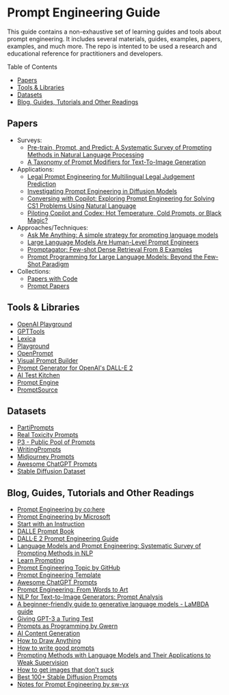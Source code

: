 # Prompt Engineering Guide

This guide contains a non-exhaustive set of learning guides and tools about prompt engineering. It includes several materials, guides, examples, papers, examples, and much more. The repo is intented to be used a research and educational reference for practitioners and developers.

Table of Contents

- [Papers](#papers)
- [Tools & Libraries](#tools--libraries)
- [Datasets](#datasets)
- [Blog, Guides, Tutorials and Other Readings](#blog-guides-tutorials-and-other-readings)

## Papers

- Surveys:
  - [Pre-train, Prompt, and Predict: A Systematic Survey of Prompting Methods in Natural Language Processing](https://arxiv.org/abs/2107.13586) 
  - [A Taxonomy of Prompt Modifiers for Text-To-Image Generation](https://arxiv.org/abs/2204.13988)
- Applications:
  - [Legal Prompt Engineering for Multilingual Legal Judgement Prediction](https://arxiv.org/abs/2212.02199)
  - [Investigating Prompt Engineering in Diffusion Models](https://arxiv.org/abs/2211.15462)
  - [Conversing with Copilot: Exploring Prompt Engineering for Solving CS1 Problems Using Natural Language](https://arxiv.org/abs/2210.15157)
  - [Piloting Copilot and Codex: Hot Temperature, Cold Prompts, or Black Magic?](https://arxiv.org/abs/2210.14699)
- Approaches/Techniques:
  - [Ask Me Anything: A simple strategy for prompting language models](https://paperswithcode.com/paper/ask-me-anything-a-simple-strategy-for)
  - [Large Language Models Are Human-Level Prompt Engineers](https://sites.google.com/view/automatic-prompt-engineer?pli=1)
  - [Promptagator: Few-shot Dense Retrieval From 8 Examples](https://arxiv.org/abs/2209.11755)
  - [Prompt Programming for Large Language Models: Beyond the Few-Shot Paradigm](https://www.arxiv-vanity.com/papers/2102.07350/)
- Collections:
  - [Papers with Code](https://paperswithcode.com/task/prompt-engineering)
  - [Prompt Papers](https://github.com/thunlp/PromptPapers#papers)


## Tools & Libraries

- [OpenAI Playground](https://beta.openai.com/playground)
- [GPTTools](https://gpttools.com/comparisontool)
- [Lexica](https://lexica.art/)
- [Playground](https://playgroundai.com/)
- [OpenPrompt](https://github.com/thunlp/OpenPrompt)
- [Visual Prompt Builder](https://tools.saxifrage.xyz/prompt)
- [Prompt Generator for OpenAI's DALL-E 2](http://dalle2-prompt-generator.s3-website-us-west-2.amazonaws.com/)
- [AI Test Kitchen](https://aitestkitchen.withgoogle.com/)
- [Prompt Engine](https://github.com/microsoft/prompt-engine)
- [PromptSource](https://github.com/bigscience-workshop/promptsource)

## Datasets
- [PartiPrompts](https://parti.research.google/)
- [Real Toxicity Prompts](https://allenai.org/data/real-toxicity-prompts)
- [P3 - Public Pool of Prompts](https://huggingface.co/datasets/bigscience/P3)
- [WritingPrompts](WritingPrompts)
- [Midjourney Prompts](https://huggingface.co/datasets/succinctly/midjourney-prompts)
- [Awesome ChatGPT Prompts](https://huggingface.co/datasets/fka/awesome-chatgpt-prompts)
- [Stable Diffusion Dataset](https://huggingface.co/datasets/Gustavosta/Stable-Diffusion-Prompts)

## Blog, Guides, Tutorials and Other Readings
- [Prompt Engineering by co:here](https://docs.cohere.ai/docs/prompt-engineering)
- [Prompt Engineering by Microsoft](https://microsoft.github.io/prompt-engineering/)
- [Start with an Instruction](https://beta.openai.com/docs/quickstart/start-with-an-instruction)
- [DALLE Prompt Book](https://dallery.gallery/the-dalle-2-prompt-book/)
- [DALL·E 2 Prompt Engineering Guide](https://docs.google.com/document/d/11WlzjBT0xRpQhP9tFMtxzd0q6ANIdHPUBkMV-YB043U/edit#)
- [Language Models and Prompt Engineering: Systematic Survey of Prompting Methods in NLP](https://youtube.com/watch?v=OsbUfL8w-mo&feature=shares)
- [Learn Prompting](https://learnprompting.org/)
- [Prompt Engineering Topic by GitHub](https://github.com/topics/prompt-engineering)
- [Prompt Engineering Template](https://docs.google.com/spreadsheets/d/1-snKDn38-KypoYCk9XLPg799bHcNFSBAVu2HVvFEAkA/edit#gid=0)
- [Awesome ChatGPT Prompts](https://github.com/f/awesome-chatgpt-prompts)
- [Prompt Engineering: From Words to Art](https://www.saxifrage.xyz/post/prompt-engineering)
- [NLP for Text-to-Image Generators: Prompt Analysis](https://heartbeat.comet.ml/nlp-for-text-to-image-generators-prompt-analysis-part-1-5076a44d8365)
- [A beginner-friendly guide to generative language models - LaMBDA guide](https://aitestkitchen.withgoogle.com/how-lamda-works)
- [Giving GPT-3 a Turing Test](https://lacker.io/ai/2020/07/06/giving-gpt-3-a-turing-test.html)
- [Prompts as Programming by Gwern](https://www.gwern.net/GPT-3#prompts-as-programming)
- [AI Content Generation](https://www.jonstokes.com/p/ai-content-generation-part-1-machine)
- [How to Draw Anything](https://andys.page/posts/how-to-draw/)
- [How to write good prompts](https://andymatuschak.org/prompts/)
- [Prompting Methods with Language Models and Their Applications to Weak Supervision](https://snorkel.ai/prompting-methods-with-language-models-nlp/)
- [How to get images that don't suck](https://www.reddit.com/r/StableDiffusion/comments/x41n87/how_to_get_images_that_dont_suck_a/)
- [Best 100+ Stable Diffusion Prompts](https://mpost.io/best-100-stable-diffusion-prompts-the-most-beautiful-ai-text-to-image-prompts/)
- [Notes for Prompt Engineering by sw-yx](https://github.com/sw-yx/ai-notes)

